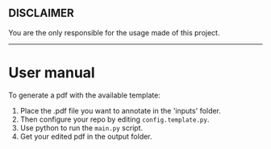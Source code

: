 ## DISCLAIMER
You are the only responsible for the usage made of this project.

---
# User manual
To generate a pdf with the available template:
1. Place the .pdf file you want to annotate in the 'inputs' folder. 
2. Then configure your repo by editing `config.template.py`.
3. Use python to run the `main.py` script.
4. Get your edited pdf in the output folder.
